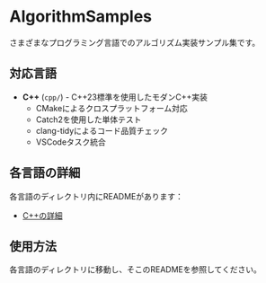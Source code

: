 # AlgorithmSamples

さまざまなプログラミング言語でのアルゴリズム実装サンプル集です。

## 対応言語

- **C++** (`cpp/`) - C++23標準を使用したモダンC++実装
  - CMakeによるクロスプラットフォーム対応
  - Catch2を使用した単体テスト
  - clang-tidyによるコード品質チェック
  - VSCodeタスク統合

## 各言語の詳細

各言語のディレクトリ内にREADMEがあります：
- [C++の詳細](cpp/README.md)

## 使用方法

各言語のディレクトリに移動し、そこのREADMEを参照してください。
